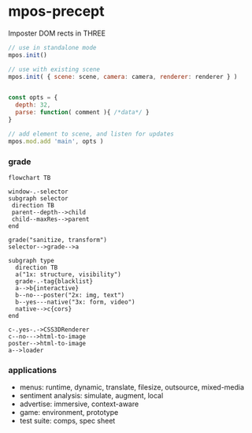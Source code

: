 # mpos-precept
Imposter DOM rects in THREE
```js
// use in standalone mode
mpos.init()

// use with existing scene
mpos.init( { scene: scene, camera: camera, renderer: renderer } )
```

```js

const opts = {
  depth: 32,
  parse: function( comment ){ /*data*/ }
}

// add element to scene, and listen for updates
mpos.mod.add 'main', opts )
```
### grade
```mermaid
flowchart TB

window-.-selector
subgraph selector
 direction TB
 parent--depth-->child
 child--maxRes-->parent
end

grade("sanitize, transform")
selector-->grade-->a

subgraph type
  direction TB
  a("1x: structure, visibility")
  grade-.-tag{blacklist}
  a-->b{interactive}
  b--no---poster("2x: img, text")
  b--yes---native("3x: form, video")
  native-->c{cors}
end

c-.yes-.->CSS3DRenderer
c--no--->html-to-image
poster-->html-to-image
a-->loader
```
### applications
- menus: runtime, dynamic, translate, filesize, outsource, mixed-media
- sentiment analysis: simulate, augment, local
- advertise: immersive, context-aware
- game: environment, prototype
- test suite: comps, spec sheet
